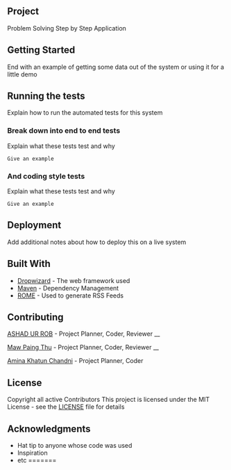 ## Project

Problem Solving Step by Step Application

## Getting Started


End with an example of getting some data out of the system or using it for a little demo

## Running the tests

Explain how to run the automated tests for this system

### Break down into end to end tests

Explain what these tests test and why

```
Give an example
```

### And coding style tests

Explain what these tests test and why

```
Give an example
```

## Deployment

Add additional notes about how to deploy this on a live system

## Built With

* [Dropwizard](http://www.dropwizard.io/1.0.2/docs/) - The web framework used
* [Maven](https://maven.apache.org/) - Dependency Management
* [ROME](https://rometools.github.io/rome/) - Used to generate RSS Feeds

## Contributing

[ASHAD UR ROB](http://www.robengg.com) - Project Planner, Coder, Reviewer __

[Maw Paing Thu](https://github.com/paingThu) - Project Planner, Coder, Reviewer __

[Amina Khatun Chandni](https://github.com/aminakhatunchandni) - Project Planner, Coder


## License

Copyright all active Contributors
This project is licensed under the MIT License - see the [LICENSE](licenses) file for details

## Acknowledgments

* Hat tip to anyone whose code was used
* Inspiration
* etc
=======
